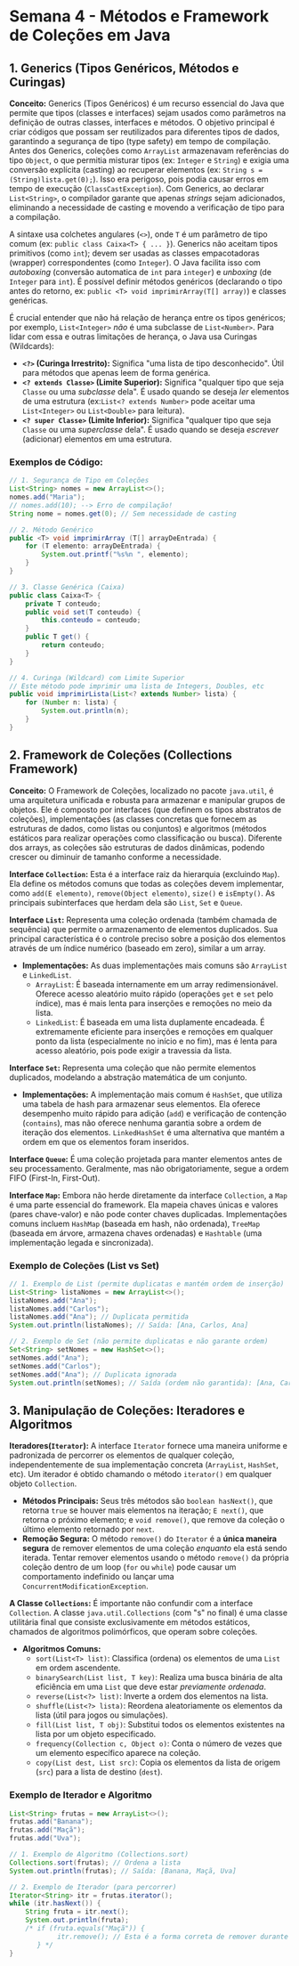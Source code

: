 # Semana 4 - Métodos e Framework de Coleções em Java

## 1. Generics (Tipos Genéricos, Métodos e Curingas)

**Conceito:** Generics (Tipos Genéricos) é um recurso essencial do Java que permite que tipos (classes e interfaces) sejam usados como parâmetros na definição de outras classes, interfaces e métodos. O objetivo principal é criar códigos que possam ser reutilizados para diferentes tipos de dados, garantindo a segurança de tipo (type safety) em tempo de compilação. Antes dos Generics, coleções como `ArrayList` armazenavam referências do tipo `Object`, o que permitia misturar tipos (ex: `Integer` e `String`) e exigia uma conversão explícita (casting) ao recuperar elementos (ex: `String s = (String)lista.get(0);`). Isso era perigoso, pois podia causar erros em tempo de execução (`ClassCastException`). Com Generics, ao declarar `List<String>`, o compilador garante que apenas *strings* sejam adicionados, eliminando a necessidade de casting e movendo a verificação de tipo para a compilação.

A sintaxe usa colchetes angulares (`<>`), onde `T` é um parâmetro de tipo comum (ex: `public class Caixa<T> { ... }`). Generics não aceitam tipos primitivos (como `int`); devem ser usadas as classes empacotadoras (wrapper) correspondentes (como `Integer`). O Java facilita isso com *autoboxing* (conversão automatica de `int` para `integer`) e *unboxing* (de `Integer` para `int`). É possível definir métodos genéricos (declarando o tipo antes do retorno, ex: `public <T> void imprimirArray(T[] array)`) e classes genéricas.

É crucial entender que não há relação de herança entre os tipos genéricos; por exemplo, `List<Integer>` *não* é uma subclasse de `List<Number>`. Para lidar com essa e outras limitações de herança, o Java usa Curingas (Wildcards):
- **`<?>` (Curinga Irrestrito):** Significa "uma lista de tipo desconhecido". Útil para métodos que apenas leem de forma genérica.
- **`<? extends Classe>` (Limite Superior):** Significa "qualquer tipo que seja `Classe` ou uma *subclasse* dela". É usado quando se deseja *ler* elementos de uma estrutura (ex:`List<? extends Number>` pode aceitar uma `List<Integer>` ou `List<Double>` para leitura).
- **`<? super Classe>` (Limite Inferior):** Significa "qualquer tipo que seja `Classe` ou uma *superclasse* dela". É usado quando se deseja *escrever* (adicionar) elementos em uma estrutura.

### Exemplos de Código:

```Java
// 1. Segurança de Tipo em Coleções
List<String> nomes = new ArrayList<>();
nomes.add("Maria");
// nomes.add(10); --> Erro de compilação!
String nome = nomes.get(0); // Sem necessidade de casting

// 2. Método Genérico
public <T> void imprimirArray (T[] arrayDeEntrada) {
    for (T elemento: arrayDeEntrada) {
        System.out.printf("%s%n ", elemento);
    }
}

// 3. Classe Genérica (Caixa)
public class Caixa<T> {
    private T conteudo;
    public void set(T conteudo) {
        this.conteudo = conteudo;
    }
    public T get() {
        return conteudo;
    }
}

// 4. Curinga (Wildcard) com Limite Superior
// Este método pode imprimir uma lista de Integers, Doubles, etc
public void imprimirLista(List<? extends Number> lista) {
    for (Number n: lista) {
        System.out.println(n);
    }
}
```

## 2. Framework de Coleções (Collections Framework)

**Conceito:** O Framework de Coleções, localizado no pacote `java.util`, é uma arquitetura unificada e robusta para armazenar e manipular grupos de objetos. Ele é composto por interfaces (que definem os tipos abstratos de coleções), implementações (as classes concretas que fornecem as estruturas de dados, como listas ou conjuntos) e algoritmos (métodos estáticos para realizar operações como classificação ou busca). Diferente dos arrays, as coleções são estruturas de dados dinâmicas, podendo crescer ou diminuir de tamanho conforme a necessidade.

**Interface `Collection`:** Esta é a interface raiz da hierarquia (excluindo `Map`). Ela define os métodos comuns que todas as coleções devem implementar, como `add(E elemento)`, `remove(Object elemento)`, `size()` e `isEmpty()`. As principais subinterfaces que herdam dela são `List`, `Set` e `Queue`.

**Interface `List`:** Representa uma coleção ordenada (também chamada de sequência) que permite o armazenamento de elementos duplicados. Sua principal característica é o controle preciso sobre a posição dos elementos através de um índice numérico (baseado em zero), similar a um array.
- **Implementações:** As duas implementações mais comuns são `ArrayList` e `LinkedList`.
    - `ArrayList`: É baseada internamente em um array redimensionável. Oferece acesso aleatório muito rápido (operações `get` e `set` pelo índice), mas é mais lenta para inserções e remoções no meio da lista.
    - `LinkedList`: É baseada em uma lista duplamente encadeada. É extremamente eficiente para inserções e remoções em qualquer ponto da lista (especialmente no início e no fim), mas é lenta para acesso aleatório, pois pode exigir a travessia da lista.

**Interface `Set`:** Representa uma coleção que não permite elementos duplicados, modelando a abstração matemática de um conjunto.
- **Implementações:** A implementação mais comum é `HashSet`, que utiliza uma tabela de hash para armazenar seus elementos. Ela oferece desempenho muito rápido para adição (`add`) e verificação de contenção (`contains`), mas não oferece nenhuma garantia sobre a ordem de iteração dos elementos. `LinkedHashSet` é uma alternativa que mantém a ordem em que os elementos foram inseridos.

**Interface `Queue`:** É uma coleção projetada para manter elementos antes de seu processamento. Geralmente, mas não obrigatoriamente, segue a ordem FIFO (First-In, First-Out).

**Interface `Map`:** Embora não herde diretamente da interface `Collection`, a `Map` é uma parte essencial do framework. Ela mapeia chaves únicas e valores (pares chave-valor) e não pode conter chaves duplicadas. Implementações comuns incluem `HashMap` (baseada em hash, não ordenada), `TreeMap` (baseada em árvore, armazena chaves ordenadas) e `Hashtable` (uma implementação legada e sincronizada).

### Exemplo de Coleções (List vs Set)

```Java
// 1. Exemplo de List (permite duplicatas e mantém ordem de inserção)
List<String> listaNomes = new ArrayList<>();
listaNomes.add("Ana");
listaNomes.add("Carlos");
listaNomes.add("Ana"); // Duplicata permitida
System.out.println(listaNomes); // Saída: [Ana, Carlos, Ana]

// 2. Exemplo de Set (não permite duplicatas e não garante ordem)
Set<String> setNomes = new HashSet<>();
setNomes.add("Ana");
setNomes.add("Carlos");
setNomes.add("Ana"); // Duplicata ignorada
System.out.println(setNomes); // Saída (ordem não garantida): [Ana, Carlos]
```

## 3. Manipulação de Coleções: Iteradores e Algoritmos

**Iteradores(`Iterator`):** A interface `Iterator` fornece uma maneira uniforme e padronizada de percorrer os elementos de qualquer coleção, independentemente de sua implementação concreta (`ArrayList`, `HashSet`, etc). Um iterador é obtido chamando o método `iterator()` em qualquer objeto `Collection`.
- **Métodos Principais:** Seus três métodos são `boolean hasNext()`, que retorna `true` se houver mais elementos na iteração; `E next()`, que retorna o próximo elemento; e `void remove()`, que remove da coleção o último elemento retornado por `next`.
- **Remoção Segura:** O método `remove()` do `Iterator` é a **única maneira segura** de remover elementos de uma coleção *enquanto* ela está sendo iterada. Tentar remover elementos usando o método `remove()` da própria coleção dentro de um loop (`for` ou `while`) pode causar um comportamento indefinido ou lançar uma `ConcurrentModificationException`.

**A Classe `Collections`:** É importante não confundir com a interface `Collection`. A classe `java.util.Collections` (com "s" no final) é uma classe utilitária final que consiste exclusivamente em métodos estáticos, chamados de algoritmos polimórficos, que operam sobre coleções.
- **Algoritmos Comuns:**
    - `sort(List<T> list)`: Classifica (ordena) os elementos de uma `List` em ordem ascendente.
    - `binarySearch(List list, T key)`: Realiza uma busca binária de alta eficiência em uma `List` que deve estar *previamente ordenada*.
    - `reverse(List<?> list)`: Inverte a ordem dos elementos na lista.
    - `shuffle(List<?> lista)`: Reordena aleatoriamente os elementos da lista (útil para jogos ou simulações).
    - `fill(List list, T obj)`: Substitui todos os elementos existentes na lista por um objeto especificado.
    - `frequency(Collection c, Object o)`: Conta o número de vezes que um elemento específico aparece na coleção.
    - `copy(List dest, List src)`: Copia os elementos da lista de origem (`src`) para a lista de destino (`dest`).

### Exemplo de Iterador e Algoritmo

```Java
List<String> frutas = new ArrayList<>();
frutas.add("Banana");
frutas.add("Maçã");
frutas.add("Uva");

// 1. Exemplo de Algoritmo (Collections.sort)
Collections.sort(frutas); // Ordena a lista
System.out.println(frutas); // Saída: [Banana, Maçã, Uva]

// 2. Exemplo de Iterador (para percorrer)
Iterator<String> itr = frutas.iterator();
while (itr.hasNext()) {
    String fruta = itr.next();
    System.out.println(fruta);
    /* if (fruta.equals("Maçã")) {
            itr.remove(); // Esta é a forma correta de remover durante a iteração
       } */
}
```